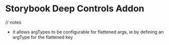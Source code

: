 # Storybook Deep Controls Addon

// notes

- it allows argTypes to be configurable for flattened args, ie by defining an argType for the flattened key
